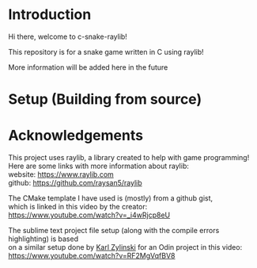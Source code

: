 # Introduction
Hi there, welcome to c-snake-raylib!

This repository is for a snake game written in C using raylib!

More information will be added here in the future

# Setup (Building from source)

# Acknowledgements
This project uses raylib, a library created to help with game programming! \
Here are some links with more information about raylib: \
website: https://www.raylib.com \
github: https://github.com/raysan5/raylib

The CMake template I have used is (mostly) from a github gist, \
which is linked in this video by the creator: https://www.youtube.com/watch?v=_i4wRjcp8eU

The sublime text project file setup (along with the compile errors highlighting) is based \
on a similar setup done by [Karl Zylinski](https://www.youtube.com/@karl_zylinski) for an Odin project in this video: https://www.youtube.com/watch?v=RF2MgVqfBV8
